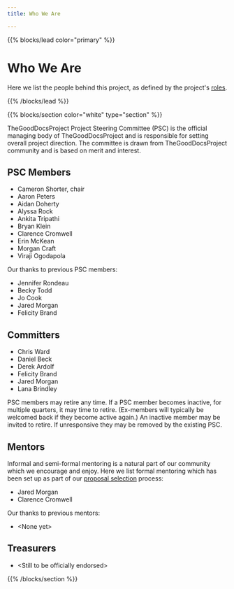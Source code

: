```yaml
---
title: Who We Are

---
```


{{% blocks/lead color="primary" %}}

# Who We Are
Here we list the people behind this project, as defined by the project's [roles](/roles).

{{% /blocks/lead %}}

{{% blocks/section color="white" type="section" %}}

TheGoodDocsProject Project Steering Committee (PSC) is the official managing body of TheGoodDocsProject and is responsible for setting overall project direction. The committee is drawn from TheGoodDocsProject community and is based on merit and interest.

## PSC Members

-   Cameron Shorter, chair
-   Aaron Peters
-   Aidan Doherty
-   Alyssa Rock
-   Ankita Tripathi
-   Bryan Klein
-   Clarence Cromwell
-   Erin McKean
-   Morgan Craft
-   Viraji Ogodapola

Our thanks to previous PSC members:

-   Jennifer Rondeau
-   Becky Todd
-   Jo Cook
-   Jared Morgan
-   Felicity Brand

## Committers

-   Chris Ward
-   Daniel Beck
-   Derek Ardolf
-   Felicity Brand
-   Jared Morgan
-   Lana Brindley

PSC members may retire any time. If a PSC member becomes inactive, for multiple quarters, it may time to retire. (Ex-members will typically be welcomed back if they become active again.) An inactive member may be invited to retire. If unresponsive they may be removed by the existing PSC.

## Mentors
Informal and semi-formal mentoring is a natural part of our community which we encourage and enjoy.
Here we list formal mentoring which has been set up as part of our [proposal selection](/proposal-selection) process:

* Jared Morgan
* Clarence Cromwell

Our thanks to previous mentors:

* \<None yet\>

## Treasurers

* \<Still to be officially endorsed\>

{{% /blocks/section %}}